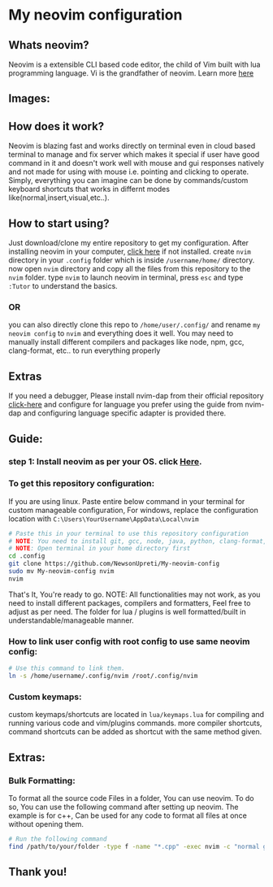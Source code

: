 # My neovim configuration

## Whats neovim?

Neovim is a extensible CLI based code editor, the child of Vim built with lua programming language. Vi is the grandfather of neovim. Learn more [here](https://neovim.io/)

## Images:

[](./lua/img/startup.png)

## How does it work?

Neovim is blazing fast and works directly on terminal even in cloud based terminal to manage and fix server which makes it special if user have good command in it and doesn't work well with mouse and gui responses natively and not made for using with mouse i.e. pointing and clicking to operate. Simply, everything you can imagine can be done by commands/custom keyboard shortcuts that works in differnt modes like(normal,insert,visual,etc..).

## How to start using?

Just download/clone my entire repository to get my configuration. After installing neovim in your computer, [click here](https://github.com/neovim/neovim/blob/master/INSTALL.md) if not installed. create `nvim` directory in your `.config` folder which is inside `/username/home/` directory. now open `nvim` directory and copy all the files from this repository to the `nvim` folder. type `nvim` to launch neovim in terminal, press `esc` and type `:Tutor` to understand the basics.

### OR

you can also directly clone this repo to `/home/user/.config/` and rename `my neovim config` to `nvim` and everything does it well. You may need to manually install different compilers and packages like node, npm, gcc, clang-format, etc.. to run everything properly

## Extras

If you need a debugger, Please install nvim-dap from their official repository [click-here](https://github.com/mfussenegger/nvim-dap) and configure for language you prefer using the guide from nvim-dap and configuring language specific adapter is provided there.

## Guide:

### step 1: Install neovim as per your OS. click [Here](https://github.com/neovim/neovim/blob/master/INSTALL.md).

### To get this repository configuration:

If you are using linux. Paste entire below command in your terminal for custom manageable configuration, For windows, replace the configuration location with `C:\Users\YourUsername\AppData\Local\nvim`

```bash
# Paste this in your terminal to use this repository configuration
# NOTE: You need to install git, gcc, node, java, python, clang-format, astyle, npm, R, Rust, etc.. to get all the functionality from this configuration.
# NOTE: Open terminal in your home directory first
cd .config
git clone https://github.com/NewsonUpreti/My-neovim-config
sudo mv My-neovim-config nvim
nvim
```

That's It, You're ready to go.
NOTE: All functionalities may not work, as you need to install different packages, compilers and formatters, Feel free to adjust as per need. The folder for lua / plugins is well formatted/built in understandable/manageable manner.

### How to link user config with root config to use same neovim config:

```bash
# Use this command to link them.
ln -s /home/username/.config/nvim /root/.config/nvim
```

### Custom keymaps:

custom keymaps/shortcuts are located in `lua/keymaps.lua` for compiling and running various code and vim/plugins commands. more compiler shortcuts, command shortcuts can be added as shortcut with the same method given.

## Extras:

### Bulk Formatting:

To format all the source code Files in a folder, You can use neovim. To do so, You can use the following command after setting up neovim. The example is for c++, Can be used for any code to format all files at once without opening them.

```bash
# Run the following command
find /path/to/your/folder -type f -name "*.cpp" -exec nvim -c "normal gg=G" -c "wq" {} \;
```

## Thank you!
